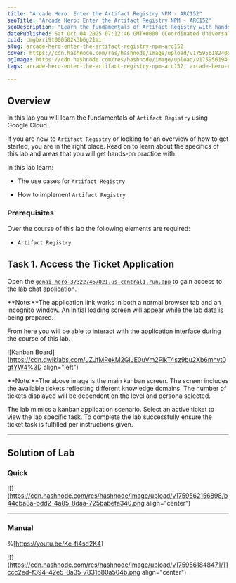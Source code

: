 ```yaml
---
title: "Arcade Hero: Enter the Artifact Registry NPM - ARC152"
seoTitle: "Arcade Hero: Enter the Artifact Registry NPM - ARC152"
seoDescription: "Learn the fundamentals of Artifact Registry with hands-on practice in Google Cloud through this lab. Ideal for beginners and advanced users"
datePublished: Sat Oct 04 2025 07:12:46 GMT+0000 (Coordinated Universal Time)
cuid: cmgbxri9t000502k3b6g21air
slug: arcade-hero-enter-the-artifact-registry-npm-arc152
cover: https://cdn.hashnode.com/res/hashnode/image/upload/v1759561824059/dea6e8ba-66fd-4da8-b52a-02233b9d9e7c.png
ogImage: https://cdn.hashnode.com/res/hashnode/image/upload/v1759561943291/f005f981-cdf1-49da-93f2-ee147f17e6d0.png
tags: arcade-hero-enter-the-artifact-registry-npm-arc152, arcade-hero-enter-the-artifact-registry-npm, arc152

---
```


## Overview

In this lab you will learn the fundamentals of `Artifact Registry` using Google Cloud.

If you are new to `Artifact Registry` or looking for an overview of how to get started, you are in the right place. Read on to learn about the specifics of this lab and areas that you will get hands-on practice with.

In this lab learn:

* The use cases for `Artifact Registry`
    
* How to implement `Artifact Registry`
    

### Prerequisites

Over the course of this lab the following elements are required:

* `Artifact Registry`
    

## Task 1. Access the Ticket Application

Open the [`genai-hero-373227467021.us-central1.run.app`](http://genai-hero-373227467021.us-central1.run.app) to gain access to the lab chat application.

\*\*Note:\*\*The application link works in both a normal browser tab and an incognito window. An initial loading screen will appear while the lab data is being prepared.

From here you will be able to interact with the application interface during the course of this lab.

![Kanban Board](https://cdn.qwiklabs.com/uZJfMPekM2GiJE0uVm2PlkT4sz9bu2Xb6mhvt0gfYW4%3D align="left")

\*\*Note:\*\*The above image is the main kanban screen. The screen includes the available tickets reflecting different knowledge domains. The number of tickets displayed will be dependent on the level and persona selected.

The lab mimics a kanban application scenario. Select an active ticket to view the lab specific task. To complete the lab successfully ensure the ticket task is fulfilled per instructions given.

---

## Solution of Lab

### Quick

![](https://cdn.hashnode.com/res/hashnode/image/upload/v1759562156898/b44cba8a-bdd2-4a85-8daa-725babefa340.png align="center")

---

### Manual

%[https://youtu.be/Kc-fi4sd2K4] 

![](https://cdn.hashnode.com/res/hashnode/image/upload/v1759561848471/11ccc2ed-f394-42e5-8a35-7831b80a504b.png align="center")